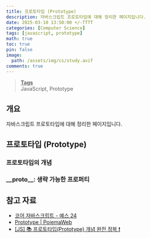 ```yaml
---
title: 프로토타입 (Prototype)
description: 자바스크립트 프로토타입에 대해 정리한 페이지입니다.
date: 2025-03-10 13:50:00 +/-TTTT
categories: [Computer Science]
tags: [javascript, prototype]
math: true
toc: true
pin: false
image:
  path: /assets/img/cs/study.avif
comments: true
---
```


<blockquote class="prompt-info"><p><strong><u>Tags</u></strong><br>
JavaScript, Prototype</p></blockquote>

## 개요

자바스크립트 프로토타입에 대해 정리한 페이지입니다.

## 프로토타입 (Prototype)

### 프로토타입의 개념

### \_\_proto\_\_: 생략 가능한 프로퍼티

## 참고 자료

- <a href="https://www.yes24.com/Product/Goods/78586788" target="_blank">코어 자바스크립트 - 예스 24</a>
- <a href="https://poiemaweb.com/js-prototype" target="_blank">Prototype | PoiemaWeb</a>
- <a href="https://inpa.tistory.com/entry/JS-%F0%9F%93%9A-Prototype-%EC%99%84%EC%A0%84-%EC%A0%95%EB%B3%B5-%E2%9D%97" target="_blank">[JS] 📚 프로토타입(Prototype) 개념 완전 정복 ❗</a>

